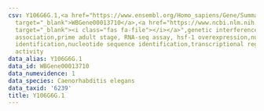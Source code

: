 ```yaml
---
csv: Y106G6G.1,<a href="https://www.ensembl.org/Homo_sapiens/Gene/Summary?db=core;g=WBGene00013710"
  target="_blank">WBGene00013710</a>,<a href="https://www.ncbi.nlm.nih.gov/pubmed/30894454"
  target="_blank"><i class="fas fa-file"></i></a>",genetic interference,functional
  association,prime adult stage, RNA-seq assay, hsf-1 overexpression,nucleotide sequence
  identification,nucleotide sequence identification,transcriptional regulation,up-regulates
  activity
data_alias: Y106G6G.1
data_id: WBGene00013710
data_numevidence: 1
data_species: Caenorhabditis elegans
data_taxid: '6239'
title: Y106G6G.1
---
```

